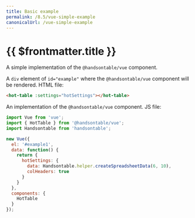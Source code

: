 ```yaml
---
title: Basic example
permalink: /8.5/vue-simple-example
canonicalUrl: /vue-simple-example
---
```


# {{ $frontmatter.title }}

A simple implementation of the `@handsontable/vue` component.

A `div` element of `id="example"` where the `@handsontable/vue` component will be rendered. HTML file:

```html
<hot-table :settings="hotSettings"></hot-table>
```

An implementation of the `@handsontable/vue` component. JS file:

```js
import Vue from 'vue';
import { HotTable } from '@handsontable/vue';
import Handsontable from 'handsontable';

new Vue({
  el: '#example1',
  data: function() {
    return {
      hotSettings: {
        data: Handsontable.helper.createSpreadsheetData(6, 10),
        colHeaders: true
      }
    }
  },
  components: {
    HotTable
  }
});
```
